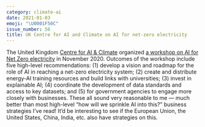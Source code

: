 ```yaml
---
category: climate-ai
date: 2021-01-03
emoji: "\U0001F50C"
issue_number: 56
title: UK Centre for AI and Climate on AI for net-zero electricity
---
```


The United Kingdom [Centre for AI & Climate](https://www.icaiec.org/?utm_campaign=Dynamically%20Typed&utm_medium=email&utm_source=Revue%20newsletter) organized [a workshop on AI for Net Zero electricity](https://www.icaiec.org/post/a-i-for-net-zero-electricity-workshop-outcomes?utm_campaign=Dynamically%20Typed&utm_medium=email&utm_source=Revue%20newsletter) in November 2020.
Outcomes of the workshop include five high-level recommendations: (1) develop a vision and roadmap for the role of AI in reaching a net-zero electricity system; (2) create and distribute energy-AI training resources and build links with universities; (3) invest in explainable AI; (4) coordinate the development of data standards and access to key datasets; and (5) for government agencies to engage more closely with businesses.
These all sound very reasonable to me — much better than most high-level “how will we sprinkle AI into this?” business strategies I’ve read!
It’d be interesting to see if the European Union, the United States, China, India, etc.
also have strategies on this.